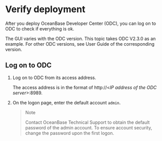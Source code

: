 # Verify deployment

After you deploy OceanBase Developer Center (ODC), you can log on to ODC to check if everything is ok.

The GUI varies with the ODC version. This topic takes ODC V2.3.0 as an example. For other ODC versions, see User Guide of the corresponding version.

## Log on to ODC

1. Log on to ODC from its access address.

   The access address is in the format of http://<*IP address of the ODC server*>:8989.

2. On the logon page, enter the default account `admin`.

   > Note
   >
   > Contact OceanBase Technical Support to obtain the default password of the admin account. To ensure account security, change the password upon the first logon.

   <!-- ![1](https://help-static-aliyun-doc.aliyuncs.com/assets/img/zh-CN/2156899061/p210381.png) -->

